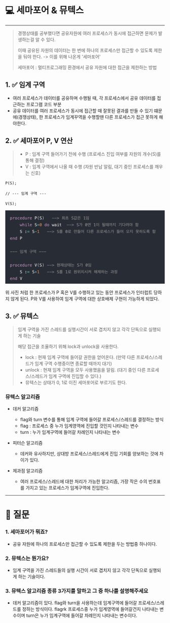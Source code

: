 # 💻 세마포어 & 뮤텍스

---

> 경쟁상태를 공부했다면 공유자원에 여러 프로세스가 동시에 접근하면 문제가 발생하는걸 알 수 있다.
> 
> 이때 공유된 자원의 데이터는 한 번에 하나의 프로세스만 접근할 수 있도록 제한을 둬야 한다. -> 이를 위해 나온게 '세마포어'
> 
> 세마포어 : 멀티프로그래밍 환경에서 공유 자원에 대한 접근을 제한하는 방법 

## 1. ✅ 임계 구역

- 여러 프로세스가 데이터를 공유하며 수행될 때, 각 프로세스에서 공유 데이터를 접근하는 프로그램 코드 부분
- 공유 데이터를 여러 프로세스가 동시에 접근할 때 잘못된 결과를 만들 수 있기 떄문에(경쟁상태), 한 프로세스가 임계꾸역을 수행할땐 다른 프로세스가 접근 못하게 해야한다.

## 2. ✅ 세마포어 P, V 연산

> - P : 임계 구역 들어가기 전에 수행 (프로세스 진입 여부를 자원의 개수(S)를 통해 결정)
> - V : 임계 구역에서 나올 때 수행 (자원 반납 알림, 대기 중인 프로세스를 깨우는 신호)

```
P(S);

// --- 임계 구역 ---

V(S);
```

![img_7.png](img_7.png)

위 사진 처럼 한 프로세스가 P 혹은 V를 수행하고 있는 동안 프로세스가 인터럽트 당하지 않게 된다. P와 V를 사용하여 임계 구역에 대한 상호배제 구현이 가능하게 되었다.


## 3. ✅ 뮤텍스

> 임계 구역을 가진 스레드를 실행시간이 서로 겹치지 않고 각각 단독으로 실행되게 하는 기술
> 
> 해당 접근을 조율하기 위해 lock과 unlock을 사용한다.
> - lock : 현재 임계 구역에 들어갈 권한을 얻어온다. (만약 다른 프로세스/스레드가 임계 구역 수행중이면 종료할 때까지 대기)
> - unlock : 현재 임계 구역을 모두 사용했음을 알림. (대기 중인 다른 프로세스/스레드가 임계 구역에 진입할 수 있다.)
> - 뮤텍스는 상태가 0, 1로 이진 세마포어로 부르기도 한다.

### 뮤텍스 알고리즘

- 데커 알고리즘 
  - flag와 turn 변수를 통해 임계 구역에 들어갈 프로세스/스레드를 결정하는 방식
  - flag : 프로세스 중 누가 임계영역에 진입할 것인지 나타내는 변수
  - turn : 누가 임계구역에 들어갈 차례인지 나타내는 변수

- 피터슨 알고리즘
  - 데커와 유사하지만, 상대방 프로세스/스레드에게 진입 기회를 양보하는 것에 차이가 있다.

- 제과점 알고리즘
  - 여러 프로세스/스레드에 대한 처리가 가능한 알고리즘, 가장 작은 수의 번호표를 가지고 있는 프로세스가 임계구역에 진입한다.

---

# 🤔 질문

### 1. 세마포어가 뭐죠?

- 공유 자원에 하나의 프로세스만 접근할 수 있도록 제한을 두는 방법중 하나이다.

### 2. 뮤텍스는 뭔가요?

- 임계 구역을 가진 스레드들의 실행 시간이 서로 겹치지 않고 각각 단독으로 실행되게 하는 기술이다.

### 3. 뮤텍스 알고리즘 종류 3가지를 말하고 그 중 하나를 설명해주세요

- 데커 알고리즘이 있다. flag와 turn을 사용하는데 임계구역에 들어갈 프로세스/스레드를 정하는 방식이다. flagrk 프로세스중 누가 임계영역에 들어갈건지 나타내는 변수이며 turn은 누가 임계구역에 들어갈 차례인지 나타내는 변수이다.


